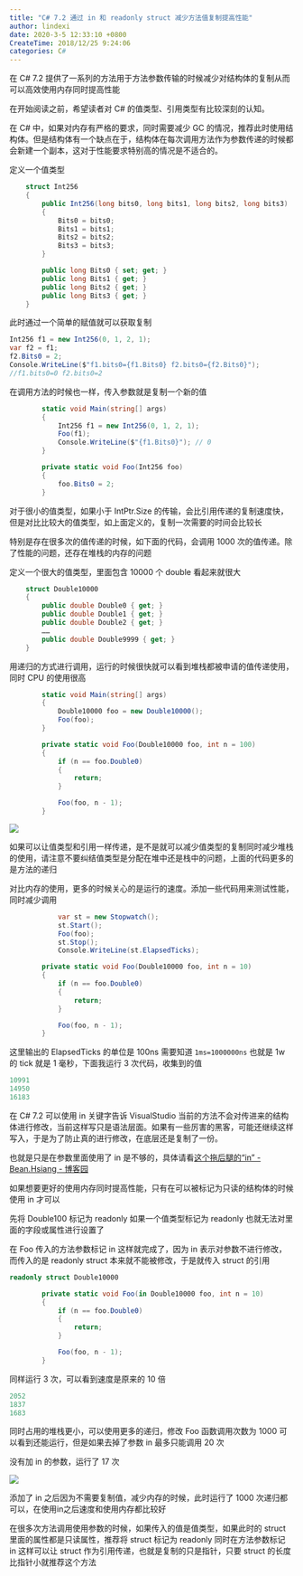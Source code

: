 ```yaml
---
title: "C# 7.2 通过 in 和 readonly struct 减少方法值复制提高性能"
author: lindexi
date: 2020-3-5 12:33:10 +0800
CreateTime: 2018/12/25 9:24:06
categories: C#
---
```


在 C# 7.2 提供了一系列的方法用于方法参数传输的时候减少对结构体的复制从而可以高效使用内存同时提高性能

<!--more-->


<!-- CreateTime:2018/12/25 9:24:06 -->


在开始阅读之前，希望读者对 C# 的值类型、引用类型有比较深刻的认知。

在 C# 中，如果对内存有严格的要求，同时需要减少 GC 的情况，推荐此时使用结构体。但是结构体有一个缺点在于，结构体在每次调用方法作为参数传递的时候都会新建一个副本，这对于性能要求特别高的情况是不适合的。

定义一个值类型

```csharp
    struct Int256
    {
        public Int256(long bits0, long bits1, long bits2, long bits3)
        {
            Bits0 = bits0;
            Bits1 = bits1;
            Bits2 = bits2;
            Bits3 = bits3;
        }

        public long Bits0 { set; get; }
        public long Bits1 { get; }
        public long Bits2 { get; }
        public long Bits3 { get; }
    }
```

此时通过一个简单的赋值就可以获取复制

```csharp
Int256 f1 = new Int256(0, 1, 2, 1);
var f2 = f1;
f2.Bits0 = 2;
Console.WriteLine($"f1.bits0={f1.Bits0} f2.bits0={f2.Bits0}");
//f1.bits0=0 f2.bits0=2
```

在调用方法的时候也一样，传入参数就是复制一个新的值

```csharp
        static void Main(string[] args)
        {
            Int256 f1 = new Int256(0, 1, 2, 1);
            Foo(f1);
            Console.WriteLine($"{f1.Bits0}"); // 0
        }

        private static void Foo(Int256 foo)
        {
            foo.Bits0 = 2;
        }
```

对于很小的值类型，如果小于 IntPtr.Size 的传输，会比引用传递的复制速度快，但是对比比较大的值类型，如上面定义的，复制一次需要的时间会比较长

特别是存在很多次的值传递的时候，如下面的代码，会调用 1000 次的值传递。除了性能的问题，还存在堆栈的内存的问题

定义一个很大的值类型，里面包含 10000 个 double 看起来就很大

```csharp
    struct Double10000
    {
        public double Double0 { get; }
        public double Double1 { get; }
        public double Double2 { get; }
        ……
        public double Double9999 { get; }        
    }
```

用递归的方式进行调用，运行的时候很快就可以看到堆栈都被申请的值传递使用，同时 CPU 的使用很高

```csharp
        static void Main(string[] args)
        {
            Double10000 foo = new Double10000();
            Foo(foo);
        }

        private static void Foo(Double10000 foo, int n = 100)
        {
            if (n == foo.Double0)
            {
                return;
            }

            Foo(foo, n - 1);
        }
```

<!-- ![](image/C# 7.2 通过 in 和 readonly struct 减少方法值复制提高性能/C# 7.2 通过 in 和 readonly struct 减少方法值复制提高性能0.png) -->

![](http://image.acmx.xyz/lindexi%2F2018112417237984)

如果可以让值类型和引用一样传递，是不是就可以减少值类型的复制同时减少堆栈的使用，请注意不要纠结值类型是分配在堆中还是栈中的问题，上面的代码更多的是方法的递归

对比内存的使用，更多的时候关心的是运行的速度。添加一些代码用来测试性能，同时减少调用

```csharp
            var st = new Stopwatch();
            st.Start();
            Foo(foo);
            st.Stop();
            Console.WriteLine(st.ElapsedTicks);
```

```csharp
        private static void Foo(Double10000 foo, int n = 10)
        {
            if (n == foo.Double0)
            {
                return;
            }

            Foo(foo, n - 1);
        }
```

这里输出的 ElapsedTicks 的单位是 100ns 需要知道 `1ms=1000000ns` 也就是 1w 的 tick 就是 1 毫秒，下面我运行 3 次代码，收集到的值

```csharp
10991
14950
16183
```

在 C# 7.2 可以使用 in 关键字告诉 VisualStudio 当前的方法不会对传进来的结构体进行修改，当前这样写只是语法层面。如果有一些厉害的黑客，可能还继续这样写入，于是为了防止真的进行修改，在底层还是复制了一份。

也就是只是在参数里面使用了 in 是不够的，具体请看[这个拖后腿的“in” - Bean.Hsiang - 博客园](http://www.cnblogs.com/BeanHsiang/p/8687780.html )

如果想要更好的使用内存同时提高性能，只有在可以被标记为只读的结构体的时候使用 in 才可以

先将 Double100 标记为 readonly 如果一个值类型标记为 readonly 也就无法对里面的字段或属性进行设置了

在 Foo 传入的方法参数标记 in 这样就完成了，因为 in 表示对参数不进行修改，而传入的是 readonly struct 本来就不能被修改，于是就传入 struct 的引用

```csharp
readonly struct Double10000

        private static void Foo(in Double10000 foo, int n = 10)
        {
            if (n == foo.Double0)
            {
                return;
            }

            Foo(foo, n - 1);
        }
```

同样运行 3 次，可以看到速度是原来的 10 倍

```csharp
2052
1837
1683
```

同时占用的堆栈更小，可以使用更多的递归，修改 Foo 函数调用次数为 1000 可以看到还能运行，但是如果去掉了参数 in 最多只能调用 20 次

没有加 in 的参数，运行了 17 次

<!-- ![](image/C# 7.2 通过 in 和 readonly struct 减少方法值复制提高性能/C# 7.2 通过 in 和 readonly struct 减少方法值复制提高性能1.png) -->

![](http://image.acmx.xyz/lindexi%2F2018112417237984)

添加了 in 之后因为不需要复制值，减少内存的时候，此时运行了 1000 次递归都可以，在使用in之后速度和使用内存都比较好

在很多次方法调用使用参数的时候，如果传入的值是值类型，如果此时的 struct 里面的属性都是只读属性，推荐将 struct 标记为 readonly 同时在方法参数标记 in 这样可以让 struct 作为引用传递，也就是复制的只是指针，只要 struct 的长度比指针小就推荐这个方法

